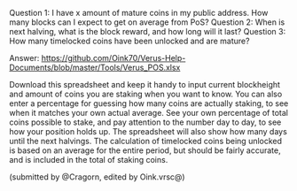 Question 1: I have x amount of mature coins in my public address. How many blocks can I expect to get on average from PoS?
Question 2: When is next halving, what is the block reward, and how long will it last?
Question 3: How many timelocked coins have been unlocked and are mature?

Answer:
https://github.com/Oink70/Verus-Help-Documents/blob/master/Tools/Verus_POS.xlsx

Download this spreadsheet and keep it handy to input current blockheight and amount of coins you are staking when you want to know.
You can also enter a percentage for guessing how many coins are actually staking, to see when it matches your own actual average.
See your own percentage of total coins possible to stake, and pay attention to the number day to day, to see how your position holds up.
The spreadsheet will also show how many days until the next halvings.
The calculation of timelocked coins being unlocked is based on an average for the entire period, but should be fairly accurate, and is included in the total of staking coins.

(submitted by @Cragorn, edited by Oink.vrsc@)
